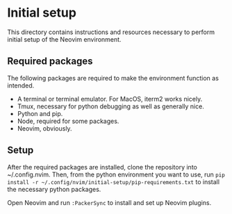 # Initial setup

This directory contains instructions and resources necessary to perform initial setup of the Neovim environment.

## Required packages

The following packages are required to make the environment function as intended.

- A terminal or terminal emulator. For MacOS, iterm2 works nicely.
- Tmux, necessary for python debugging as well as generally nice.
- Python and pip.
- Node, required for some packages.
- Neovim, obviously.

## Setup

After the required packages are installed, clone the repository into ~/.config.nvim.
Then, from the python environment you want to use, run `pip install -r ~/.config/nvim/initial-setup/pip-requirements.txt` to install the necessary python packages.

Open Neovim and run `:PackerSync` to install and set up Neovim plugins.

